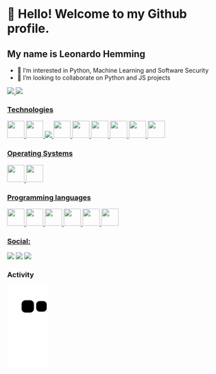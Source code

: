 # 👋 Hello! Welcome to my Github profile.
## My name is Leonardo Hemming
- 👀 I’m interested in Python, Machine Learning and Software Security
- 💞️ I’m looking to collaborate on Python and JS projects

<div>
<a href="https://github.com/LdSH-dev">
<img height="180em" src="https://github-readme-stats.vercel.app/api/top-langs/?username=LdSH-dev&layout=compact&langs_count=7&theme=dracula"/>
<img height="180em" src="https://github-readme-stats.vercel.app/api?username=LdSH-dev&show_icons=true&theme=dracula&include_all_commits=true&count_private=true"/>
</div>

### Technologies
<img src="https://cdn.jsdelivr.net/gh/devicons/devicon/icons/git/git-original.svg" width="40" height="40"/> <img src="https://cdn.jsdelivr.net/gh/devicons/devicon/icons/gitlab/gitlab-original.svg" width="40" height="40"/> <img src="https://cdn.jsdelivr.net/gh/devicons/devicon/icons/electron/electron-original.svg" idth="40" height="40"/> <img src="https://cdn.jsdelivr.net/gh/devicons/devicon/icons/vuejs/vuejs-original.svg" width="40" height="40"/> <img src="https://cdn.jsdelivr.net/gh/devicons/devicon/icons/flask/flask-original-wordmark.svg" width="40" height="40"/> <img src="https://cdn.jsdelivr.net/gh/devicons/devicon/icons/bootstrap/bootstrap-plain.svg" width="40" height="40"/> <img src="https://cdn.jsdelivr.net/gh/devicons/devicon/icons/babel/babel-original.svg" width="40" height="40"/> <img src="https://cdn.jsdelivr.net/gh/devicons/devicon/icons/nodejs/nodejs-original.svg" width="40" height="40"/> <img src="https://cdn.jsdelivr.net/gh/devicons/devicon/icons/typescript/typescript-original.svg" width="40" height="40"/>

### Operating Systems
<img src="https://cdn.jsdelivr.net/gh/devicons/devicon/icons/linux/linux-plain.svg" width="40" height="40"/>  <img src="https://cdn.jsdelivr.net/gh/devicons/devicon/icons/windows8/windows8-original.svg" width="40" height="40"/> 

### Programming languages
<img src="https://cdn.jsdelivr.net/gh/devicons/devicon/icons/python/python-original.svg" width="40" height="40"/> <img src="https://cdn.jsdelivr.net/gh/devicons/devicon/icons/php/php-original.svg" width="40" height="40"/> <img src="https://cdn.jsdelivr.net/gh/devicons/devicon/icons/javascript/javascript-original.svg" width="40" height="40"/> <img src="https://cdn.jsdelivr.net/gh/devicons/devicon/icons/html5/html5-original.svg" width="40" height="40"/> <img src="https://cdn.jsdelivr.net/gh/devicons/devicon/icons/css3/css3-original.svg" width="40" height="40"/> <img src="https://cdn.jsdelivr.net/gh/devicons/devicon/icons/java/java-original.svg" width="40" height="40"/>

### Social:

<div>
<a href="https://instagram.com/leonardohemming" target="_blank"><img src="https://img.shields.io/badge/-Instagram-%23E4405F?style=for-the-badge&logo=instagram&logoColor=white" target="_blank"></a>
<a href = "mailto:leonardohemming@gmail.com"><img src="https://img.shields.io/badge/Gmail-D14836?style=for-the-badge&logo=gmail&logoColor=white" target="_blank"></a>
<a href="https://www.linkedin.com/in/leonardo-da-silva-hemming-71a81120b/" target="_blank"><img src="https://img.shields.io/badge/-LinkedIn-%230077B5?style=for-the-badge&logo=linkedin&logoColor=white" target="_blank"></a>   
</div>

 ### Activity
![Snake animation](https://github.com/LdSH-dev/LdSH-dev/blob/output/github-contribution-grid-snake.svg)
